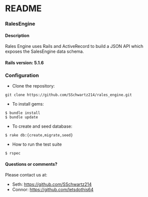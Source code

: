 # README

### RalesEngine

#### Description

Rales Engine uses Rails and ActiveRecord to build a JSON API which exposes the SalesEngine data schema.


#### Rails version: 5.1.6

### Configuration

* Clone the repository:
```
git clone https://github.com/SSchwartz214/rales_engine.git
```

* To install gems:
```
$ bundle install
$ bundle update
```

* To create and seed database:
```
$ rake db:{create,migrate,seed}
```

* How to run the test suite
```
$ rspec
```

#### Questions or comments?

Please contact us at:

* Seth: https://github.com/SSchwartz214
* Connor: https://github.com/letsdothis64

